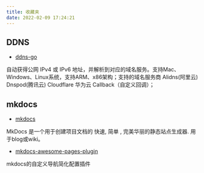 ```yaml
---
title: 收藏夹
date: 2022-02-09 17:24:21
---
```


## DDNS

* [ddns-go](https://github.com/jeessy2/ddns-go)

自动获得公网 IPv4 或 IPv6 地址，并解析到对应的域名服务。支持Mac、Windows、Linux系统，支持ARM、x86架构；支持的域名服务商 Alidns(阿里云) Dnspod(腾讯云) Cloudflare 华为云 Callback（自定义回调）；

## mkdocs

* [mkdocs](https://www.mkdocs.org/)

MkDocs 是一个用于创建项目文档的 快速, 简单 , 完美华丽的静态站点生成器. 用于blog或wiki。

* [mkdocs-awesome-pages-plugin](https://github.com/lukasgeiter/mkdocs-awesome-pages-plugin)

mkdocs的自定义导航简化配置插件